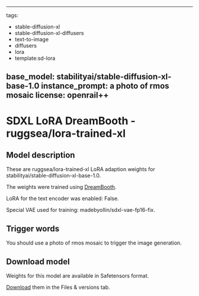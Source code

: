 
---
tags:
- stable-diffusion-xl
- stable-diffusion-xl-diffusers
- text-to-image
- diffusers
- lora
- template:sd-lora

base_model: stabilityai/stable-diffusion-xl-base-1.0
instance_prompt: a photo of rmos mosaic
license: openrail++
---
    
# SDXL LoRA DreamBooth - ruggsea/lora-trained-xl

<Gallery />

## Model description

These are ruggsea/lora-trained-xl LoRA adaption weights for stabilityai/stable-diffusion-xl-base-1.0.

The weights were trained  using [DreamBooth](https://dreambooth.github.io/).

LoRA for the text encoder was enabled: False.

Special VAE used for training: madebyollin/sdxl-vae-fp16-fix.

## Trigger words

You should use a photo of rmos mosaic to trigger the image generation.

## Download model

Weights for this model are available in Safetensors format.

[Download](ruggsea/lora-trained-xl/tree/main) them in the Files & versions tab.

